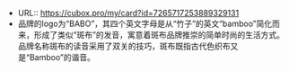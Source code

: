 - URL:: https://cubox.pro/my/card?id=7265717253889329131
- 品牌的logo为“BABO”，其四个英文字母是从“竹子”的英文“bamboo”简化而来，形成了类似“斑布”的发音，寓意着斑布品牌推崇的简单时尚的生活方式。品牌名称斑布的读音采用了双关的技巧，斑布既指古代色织布又是“Bamboo”的谐音。
